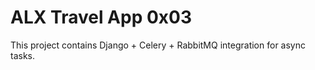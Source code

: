# ALX Travel App 0x03
This project contains Django + Celery + RabbitMQ integration for async tasks.
